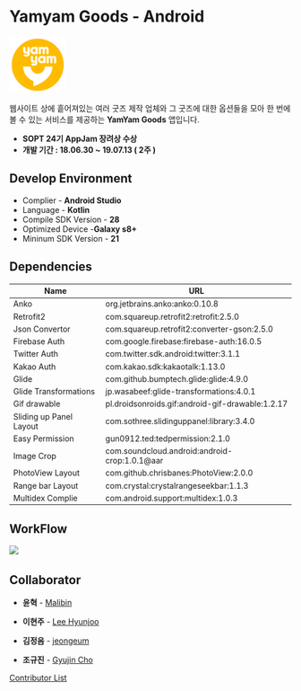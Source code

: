 # Yamyam Goods - Android

<img src="image/logo.png" width="100">

  웹사이트 상에 흩어져있는 여러 굿즈 제작 업체와 그 굿즈에 대한 옵션들을 모아 한 번에 볼 수 있는 서비스를 제공하는 **YamYam Goods** 앱입니다.

- **SOPT 24기 AppJam 장려상 수상**
- **개발 기간 : 18.06.30 ~ 19.07.13  ( 2주 )**

## Develop Environment

- Complier - **Android Studio**
- Language - **Kotlin**
- Compile SDK Version - **28**
- Optimized Device -**Galaxy s8+**
- Mininum SDK Version - **21**

## Dependencies

| Name                    | URL                                              |
| ----------------------- | ------------------------------------------------ |
| Anko                    | org.jetbrains.anko:anko:0.10.8                   |
| Retrofit2               | com.squareup.retrofit2:retrofit:2.5.0            |
| Json Convertor          | com.squareup.retrofit2:converter-gson:2.5.0      |
| Firebase Auth           | com.google.firebase:firebase-auth:16.0.5         |
| Twitter Auth            | com.twitter.sdk.android:twitter:3.1.1            |
| Kakao Auth              | com.kakao.sdk:kakaotalk:1.13.0                   |
| Glide                   | com.github.bumptech.glide:glide:4.9.0            |
| Glide Transformations   | jp.wasabeef:glide-transformations:4.0.1          |
| Gif drawable            | pl.droidsonroids.gif:android-gif-drawable:1.2.17 |
| Sliding up Panel Layout | com.sothree.slidinguppanel:library:3.4.0         |
| Easy Permission         | gun0912.ted:tedpermission:2.1.0                  |
| Image Crop              | com.soundcloud.android:android-crop:1.0.1@aar    |
| PhotoView Layout        | com.github.chrisbanes:PhotoView:2.0.0            |
| Range bar Layout        | com.crystal:crystalrangeseekbar:1.1.3            |
| Multidex Complie        | com.android.support:multidex:1.0.3               |

## WorkFlow

<img src="image/workflow.jpeg">

## Collaborator

- **윤혁** - [Malibin](https://github.com/nightmare73)

- **이현주** - [Lee Hyunjoo](https://github.com/bokdoll)
- **김정음** - [jeongeum](https://github.com/jeongeum)

- **조규진** - [Gyujin Cho](https://github.com/chogyujin)

[Contributor List](https://github.com/yamyamgoods/YamYam-Android/graphs/contributors)

